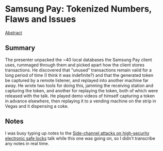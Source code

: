 # Samsung Pay: Tokenized Numbers, Flaws and Issues

[Abstract](https://www.defcon.org/html/defcon-24/dc-24-speakers.html#Mendoza)

## Summary
The presenter unpacked the ~40 local databases the Samsung Pay client uses, rummaged through them and picked apart how the client stores transactions.  He discovered that "unused" transactions remain valid for a long period of time (I think it was indefinite?) and that the generated token be captured by a remote listener, and replayed into another machine far away.  He wrote two tools for doing this, jamming the receiving station and capturing the token, and another for replaying the token, both of which were released with the talk.  He played demo videos of himself capturing a token in advance elsewhere, then replaying it to a vending machine on the strip in Vegas and it dispensing a coke.

## Notes
I was busy typing up notes to the [Side-channel attacks on high-security electronic safe locks](https://github.com/asjoyner/defcon24/blob/master/Side-Channel-Locks.md) talk while this one was going on, so I didn't transcribe any notes in real time.

